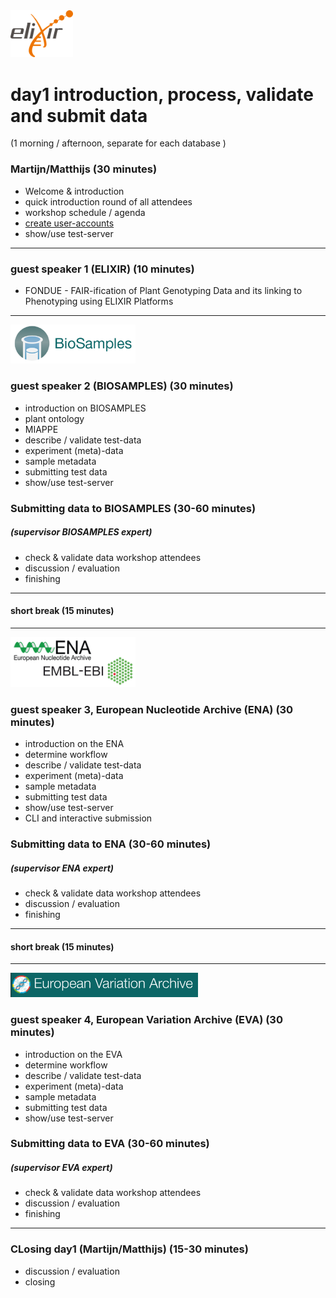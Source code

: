 
<img src="https://github.com/PBR/elixir-fondue-datathon/blob/master/images/logo_elixir.png" width="100">

# day1 introduction, process, validate and submit data
(1 morning / afternoon,  separate for each database  )

### Martijn/Matthijs (30 minutes)
* Welcome & introduction
* quick introduction round of all attendees
* workshop schedule / agenda
* [create user-accounts](https://ena-docs.readthedocs.io/en/latest/submit/general-guide/registration.html)
* show/use test-server 
***
### guest speaker 1 (__ELIXIR__) (10 minutes)
* FONDUE - FAIR-ification of Plant Genotyping Data and its linking to Phenotyping using ELIXIR Platforms
***
<img src="https://github.com/PBR/elixir-fondue-datathon/blob/master/images/BioSamples.png" width="200">

### guest speaker 2 (__BIOSAMPLES__) (30 minutes)
* introduction on BIOSAMPLES
* plant ontology
* MIAPPE
* describe / validate test-data
* experiment (meta)-data
* sample metadata
* submitting test data
* show/use test-server 

### Submitting data to __BIOSAMPLES__ (30-60 minutes)
##### (*supervisor BIOSAMPLES expert*)
* check & validate data workshop attendees
* discussion / evaluation
* finishing
***
#### short break (15 minutes)
***
<img src="https://github.com/PBR/elixir-fondue-datathon/blob/master/images/embl_ebi.png" width="200">

### guest speaker 3, __European Nucleotide Archive__ (__ENA__) (30 minutes)
* introduction on the ENA
* determine workflow
* describe / validate test-data 
* experiment (meta)-data
* sample metadata
* submitting test data
* show/use test-server 
* CLI and interactive submission

### Submitting data to __ENA__ (30-60 minutes)
##### (_supervisor ENA expert_)
* check & validate data workshop attendees
* discussion / evaluation
* finishing 
***
#### short break (15 minutes)
***
<img src="https://github.com/PBR/elixir-fondue-datathon/blob/master/images/eva.png" width="300">

### guest speaker 4, __European Variation Archive__ (EVA) (30 minutes)
* introduction on the EVA
* determine workflow
* describe / validate test-data 
* experiment (meta)-data
* sample metadata
* submitting test data
* show/use test-server 

### Submitting data to __EVA__ (30-60 minutes)
##### (_supervisor EVA expert_)
* check & validate data workshop attendees
* discussion / evaluation
* finishing 
***
### CLosing day1 (Martijn/Matthijs) (15-30 minutes)
* discussion / evaluation
* closing
